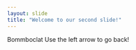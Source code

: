 ```yaml
---
layout: slide
title: "Welcome to our second slide!"
---
```

Bommboclat
Use the left arrow to go back!
